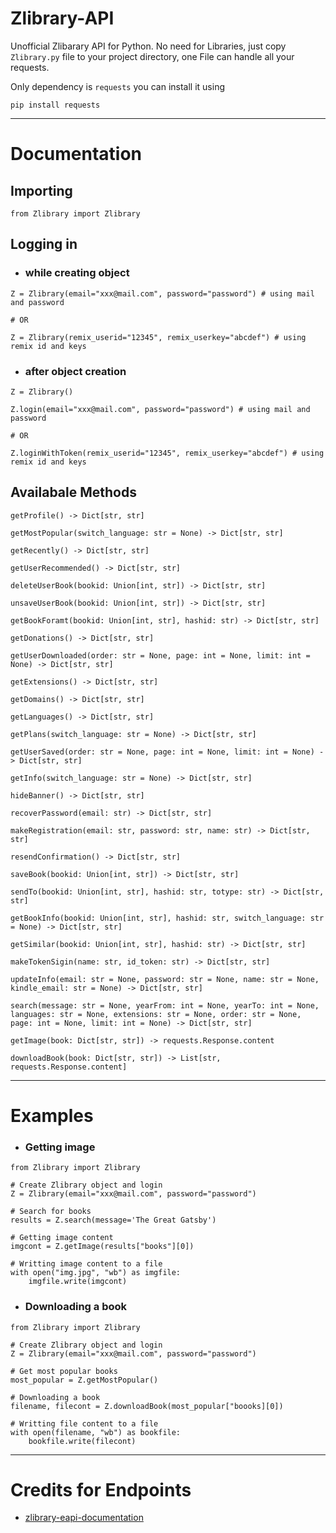 # Zlibrary-API

Unofficial Zlibarary API for Python. No need for Libraries, just copy ```Zlibrary.py``` file to your project directory, one File can handle all your requests.

Only dependency is ```requests``` you can install it using 

```
pip install requests
```

---

# Documentation

## Importing
```
from Zlibrary import Zlibrary
```

## Logging in

* ### while creating object
```
Z = Zlibrary(email="xxx@mail.com", password="password") # using mail and password

# OR

Z = Zlibrary(remix_userid="12345", remix_userkey="abcdef") # using remix id and keys
```
* ### after object creation
```
Z = Zlibrary()

Z.login(email="xxx@mail.com", password="password") # using mail and password

# OR

Z.loginWithToken(remix_userid="12345", remix_userkey="abcdef") # using remix id and keys
```

## Availabale Methods

```
getProfile() -> Dict[str, str]
```

```
getMostPopular(switch_language: str = None) -> Dict[str, str]
```

```
getRecently() -> Dict[str, str]
```

```
getUserRecommended() -> Dict[str, str]
```

```
deleteUserBook(bookid: Union[int, str]) -> Dict[str, str]
```

```
unsaveUserBook(bookid: Union[int, str]) -> Dict[str, str]
```

```
getBookForamt(bookid: Union[int, str], hashid: str) -> Dict[str, str]
```

```
getDonations() -> Dict[str, str]
```

```
getUserDownloaded(order: str = None, page: int = None, limit: int = None) -> Dict[str, str]
```

```
getExtensions() -> Dict[str, str]
```

```
getDomains() -> Dict[str, str]
```

```
getLanguages() -> Dict[str, str]
```

```
getPlans(switch_language: str = None) -> Dict[str, str]
```

```
getUserSaved(order: str = None, page: int = None, limit: int = None) -> Dict[str, str]
```

```
getInfo(switch_language: str = None) -> Dict[str, str]
```

```
hideBanner() -> Dict[str, str]
```

```
recoverPassword(email: str) -> Dict[str, str]
```

```
makeRegistration(email: str, password: str, name: str) -> Dict[str, str]
```

```
resendConfirmation() -> Dict[str, str]
```

```
saveBook(bookid: Union[int, str]) -> Dict[str, str]
```

```
sendTo(bookid: Union[int, str], hashid: str, totype: str) -> Dict[str, str]
```

```
getBookInfo(bookid: Union[int, str], hashid: str, switch_language: str = None) -> Dict[str, str]
```

```
getSimilar(bookid: Union[int, str], hashid: str) -> Dict[str, str]
```

```
makeTokenSigin(name: str, id_token: str) -> Dict[str, str]
```

```
updateInfo(email: str = None, password: str = None, name: str = None, kindle_email: str = None) -> Dict[str, str]
```

```
search(message: str = None, yearFrom: int = None, yearTo: int = None, languages: str = None, extensions: str = None, order: str = None, page: int = None, limit: int = None) -> Dict[str, str]
```

```
getImage(book: Dict[str, str]) -> requests.Response.content
```

```
downloadBook(book: Dict[str, str]) -> List[str, requests.Response.content]
```

---

# Examples

* ### Getting image
```
from Zlibrary import Zlibrary

# Create Zlibrary object and login
Z = Zlibrary(email="xxx@mail.com", password="password")

# Search for books
results = Z.search(message='The Great Gatsby')

# Getting image content
imgcont = Z.getImage(results["books"][0])

# Writting image content to a file
with open("img.jpg", "wb") as imgfile:
    imgfile.write(imgcont)
```

* ### Downloading a book
```
from Zlibrary import Zlibrary

# Create Zlibrary object and login
Z = Zlibrary(email="xxx@mail.com", password="password")

# Get most popular books
most_popular = Z.getMostPopular()

# Downloading a book
filename, filecont = Z.downloadBook(most_popular["boooks][0])

# Writting file content to a file
with open(filename, "wb") as bookfile:
    bookfile.write(filecont)
```

---

# Credits for Endpoints

* [zlibrary-eapi-documentation](https://github.com/baroxyton/zlibrary-eapi-documentation)
